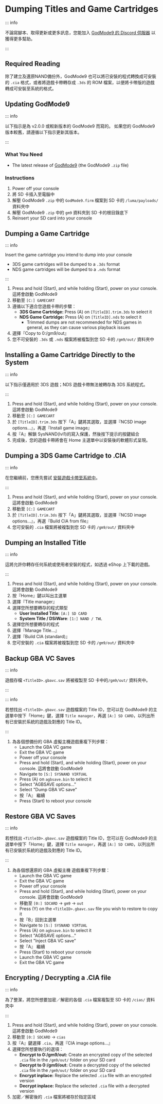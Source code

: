 # Dumping Titles and Game Cartridges

::: info

不論寫腳本、取得更新或更多訊息，您能加入 [GodMode9 的 Discord 伺服器](https://discord.gg/BRcbvtFxX4) 以獲得更多幫助。

:::

## Required Reading

除了建立及還原NAND備份外，GodMode9 也可以將已安裝的程式轉換成可安裝的 `.cia` 格式，或者將遊戲卡帶轉存成 `.3ds` 的 ROM 檔案，以便將卡帶版的遊戲轉成可安裝至系統的格式。

## Updating GodMode9

::: info

以下指示是為 v2.0.0 或較新版本的 GodMode9 而寫的。 如果您的 GodMode9 版本較舊，請遵循以下指示更新其版本。

:::

### What You Need

- The latest release of [GodMode9](https://github.com/d0k3/GodMode9/releases/latest) (the GodMode9 `.zip` file)

### Instructions

1. Power off your console
2. 將 SD 卡插入至電腦中
3. 解壓 GodMode9 `.zip` 中的 `GodMode9.firm` 檔案到 SD 卡的 `/luma/payloads/` 資料夾中
4. 解壓 GodMode9 `.zip` 中的 `gm9` 資料夾到 SD 卡的根目錄底下
5. Reinsert your SD card into your console

## Dumping a Game Cartridge

::: info

Insert the game cartridge you intend to dump into your console

- 3DS game cartridges will be dumped to a `.3ds` format
- NDS game cartridges will be dumped to a `.nds` format

:::

1. Press and hold (Start), and while holding (Start), power on your console. 這將會啟動 GodMode9
2. 移動至 `[C:] GAMECART`
3. 遵循以下適合您遊戲卡帶的步驟：
   - **3DS Game Cartridge:** Press (A) on `[TitleID].trim.3ds` to select it
   - **NDS Game Cartridge:** Press (A) on `[TitleID].nds` to select it
     - Trimmed dumps are not recommended for NDS games in general, as they can cause various playback issues
4. 選擇『Copy to 0:/gm9/out』
5. 您不可安裝的 `.3ds` 或 `.nds` 檔案將被複製到您 SD 卡的 `/gm9/out/` 資料夾中

## Installing a Game Cartridge Directly to the System

::: info

以下指示僅適用於 3DS 遊戲；NDS 遊戲卡帶無法被轉存為 3DS 系統程式。

:::

1. Press and hold (Start), and while holding (Start), power on your console. 這將會啟動 GodMode9
2. 移動至 `[C:] GAMECART`
3. 於 `[TitleID].trim.3ds` 按下「A」鍵將其選取，並選擇『NCSD image options...』，再選『Install game image』
4. 按『A』解鎖 SysNAND(lvl1)的寫入保護，然後按下提示的按鍵組合
5. 完成後，您的遊戲卡帶將會在 Home 主選單中以安裝後的軟體形式呈現。

## Dumping a 3DS Game Cartridge to .CIA

::: info

在您繼續前，您應先嘗試 [安裝遊戲卡帶至系統中](#installing-a-game-cartridge-directly-to-the-system)。

:::

1. Press and hold (Start), and while holding (Start), power on your console. 這將會啟動 GodMode9
2. 移動至 `[C:] GAMECART`
3. 於 `[TitleID].trim.3ds` 按下「A」鍵將其選取，並選擇『NCSD image options...』，再選『Build CIA from file』
4. 您可安裝的 `.cia` 檔案將被複製到您 SD 卡的 `/gm9/out/` 資料夾中

## Dumping an Installed Title

::: info

這將允許你轉存任何系統或使用者安裝的程式，如透過 eShop 上下載的遊戲。

:::

1. Press and hold (Start), and while holding (Start), power on your console. 這將會啟動 GodMode9
2. 按『Home』鍵以叫出主選單
3. 選擇『Title manager』
4. 選擇您所想要轉存的程式類型
   - **User Installed Title**: `[A:] SD CARD`
   - **System Title / DSiWare**: `[1:] NAND / TWL`
5. 選擇您所想要轉存的程式
6. 選擇『Manage Title...』
7. 選擇『Build CIA (standard)』
8. 您可安裝的 `.cia` 檔案將被複製到您 SD 卡的 `/gm9/out/` 資料夾中

## Backup GBA VC Saves

::: info

遊戲存檔 `<TitleID>.gbavc.sav` 將被複製至 SD 卡中的`/gm9/out/` 資料夾中。

:::

::: info

若想找出 `<TitleID>.gbavc.sav` 遊戲檔案的 Title ID，您可以在 GodMode9 的主選單中按下「Home」鍵，選擇 `Title manager`，再選 `[A:] SD CARD`，以列出所有已安裝於系統的遊戲及對應的 Title ID。

:::

1. 為各個想備份的 GBA 虛擬主機遊戲重複下列步驟：
   - Launch the GBA VC game
   - Exit the GBA VC game
   - Power off your console
   - Press and hold (Start), and while holding (Start), power on your console. 這將會啟動 GodMode9
   - Navigate to `[S:] SYSNAND VIRTUAL`
   - Press (A) on `agbsave.bin` to select it
   - Select "AGBSAVE options..."
   - Select "Dump GBA VC save"
   - 按『A』 繼續
   - Press (Start) to reboot your console

## Restore GBA VC Saves

::: info

若想找出 `<TitleID>.gbavc.sav` 遊戲檔案的 Title ID，您可以在 GodMode9 的主選單中按下「Home」鍵，選擇 `Title manager`，再選 `[A:] SD CARD`，以列出所有已安裝於系統的遊戲及對應的 Title ID。

:::

1. 為各個想還原的 GBA 虛擬主機 遊戲重複下列步驟：
   - Launch the GBA VC game
   - Exit the GBA VC game
   - Power off your console
   - Press and hold (Start), and while holding (Start), power on your console. 這將會啟動 GodMode9
   - 移動至 `[0:] SDCARD` -> `gm9` -> `out`
   - Press (Y) on the `<TitleID>.gbavc.sav` file you wish to restore to copy it
   - 按『B』回到主選單
   - Navigate to `[S:] SYSNAND VIRTUAL`
   - Press (A) on `agbsave.bin` to select it
   - Select "AGBSAVE options..."
   - Select "Inject GBA VC save"
   - 按『A』 繼續
   - Press (Start) to reboot your console
   - Launch the GBA VC game
   - Exit the GBA VC game

## Encrypting / Decrypting a .CIA file

::: info

為了整潔，將您所想要加密／解密的各個 `.cia` 檔案複製至 SD 卡的 `/cias/` 資料夾中

:::

1. Press and hold (Start), and while holding (Start), power on your console. 這將會啟動 GodMode9
2. 移動至 `[0:] SDCARD` -> `cias`
3. 按『A』鍵選擇 `.cia`，再選『CIA image options...』
4. 選擇您所想要執行的選項：
   - **Encrypt to 0:/gm9/out:** Create an encrypted copy of the selected `.cia` file in the `/gm9/out/` folder on your SD card
   - **Decrypt to 0:/gm9/out:** Create a decrypted copy of the selected `.cia` file in the `/gm9/out/` folder on your SD card
   - **Encrypt inplace:** Replace the selected `.cia` file with an encrypted version
   - **Decrypt inplace:** Replace the selected `.cia` file with a decrypted version
5. 加密／解密後的 `.cia` 檔案將被存於指定區域
